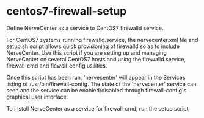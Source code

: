 # centos7-firewall-setup
Define NerveCenter as a service to CentOS7 firewalld service.

For CentOS7 systems running firewalld.service, the nervecenter.xml file and setup.sh
script allows quick provisioning of firewalld so as to include NerveCenter.
Use this script if you are setting up and managing NerveCenter on several CentOS7
hosts and using the firewalld.service, firewall-cmd and fiewall-config usilities.

Once this script has been run, 'nervecenter' will appear in the Services listing
of /usr/bin/firewall-config.  The state of the 'nervecenter' service can seen and
the service can be enabled/disabled through firewall-config's graphical user
interface.

To install NerveCenter as a service for firewall-cmd, run the setup script.
